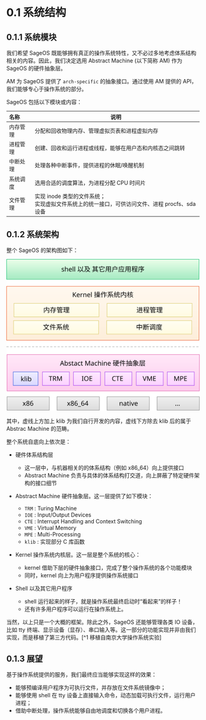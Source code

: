 # 0.1 系统结构

## 0.1.1 系统模块

我们希望 SageOS 既能够拥有真正的操作系统特性，又不必过多地考虑体系结构相关的内容。因此，我们决定选用 Abstract Machine (以下简称 AM) 作为 SageOS 的硬件抽象层。

AM 为 SageOS 提供了 `arch-specific` 的抽象接口。通过使用 AM 提供的 API，我们能够专心于操作系统的部分。

SageOS 包括以下模块或内容：

| 名称     | 说明                                                                                               |
| :------- | -------------------------------------------------------------------------------------------------- |
| 内存管理 | 分配和回收物理内存、管理虚拟页表和进程虚拟内存                                                     |
| 进程管理 | 创建、回收和运行进程或线程，能够在用户态和内核态之间跳转                                           |
| 中断处理 | 处理各种中断事件，提供进程的休眠/唤醒机制                                                          |
| 系统调度 | 选用合适的调度算法，为进程分配 CPU 时间片                                                          |
| 文件管理 | 实现 inode 类型的文件系统；<br />实现虚拟文件系统上的统一接口，可供访问文件、进程 procfs、sda 设备 |

## 0.1.2 系统架构

整个 SageOS 的架构图如下：

![](./assets/structure.svg)

其中，虚线上方加上 klib 为我们自行开发的内容，虚线下方除去 klib 后的属于 Abstrac Machine 的范畴。

整个系统自底向上依次是：

- 硬件体系结构层

  - 这一层中，与机器相关的的体系结构（例如 x86_64）向上提供接口
  - Abstract Machine 负责与具体的体系结构打交道，向上屏蔽了特定硬件架构的接口细节

- Abstract Machine 硬件抽象层。这一层提供了如下模块：
  - `TRM` : Turing Machine
  - `IOE` : Input/Output Devices
  - `CTE` : Interrupt Handling and Context Switching
  - `VME` : Virtual Memory
  - `MPE` : Multi-Processing
  - `klib` : 实现部分 C 库函数
- Kernel 操作系统内核层。这一层是整个系统的核心：

  - kernel 借助下层的硬件抽象接口，完成了整个操作系统的各个功能模块
  - 同时，kernel 向上为用户程序提供操作系统接口

- Shell 以及其它用户程序
  - shell 运行起来的样子，就是操作系统最终启动时“看起来”的样子！
  - 还有许多用户程序可以运行在操作系统上。

当然，以上只是一个大概的框架。除此之外，SageOS 还能够管理各类 IO 设备，比如 tty 终端、显示设备（显存）、串口输入等。这一部分的功能实现并非由我们实现，而是移植了第三方代码。[^1 移植自南京大学操作系统实验]

## 0.1.3 展望

基于操作系统提供的服务，我们最终应当能够实现这样的效果：

- 能够预编译用户程序为可执行文件，并存放在文件系统镜像中；
- 能够使用 shell 在 tty 设备上直接输入命令，动态加载可执行文件，运行用户进程；
- 借助中断处理，操作系统能够自由地调度和切换各个用户进程。

[^1]: 移植自南京大学操作系统实验
